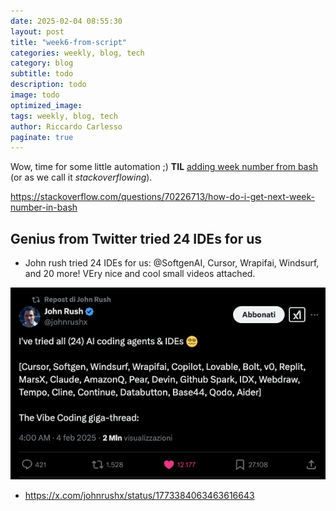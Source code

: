 ```yaml
---
date: 2025-02-04 08:55:30
layout: post
title: "week6-from-script"
categories: weekly, blog, tech
category: blog
subtitle: todo
description: todo
image: todo
optimized_image:
tags: weekly, blog, tech
author: Riccardo Carlesso
paginate: true
---
```


Wow, time for some little automation ;)
**TIL** [ adding week number from bash](https://stackoverflow.com/questions/70226713/how-do-i-get-next-week-number-in-bash) (or as we call it *stackoverflowing*).

https://stackoverflow.com/questions/70226713/how-do-i-get-next-week-number-in-bash

## Genius from Twitter tried 24 IDEs for us

* John rush tried 24 IDEs for us: @SoftgenAI, Cursor, Wrapifai, Windsurf, and 20 more! VEry nice and cool small videos attached.


![alt text](image.png)

* https://x.com/johnrushx/status/1773384063463616643

<!--  links from whatsapp


-->
